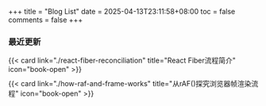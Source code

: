 +++
title = "Blog List"
date = 2025-04-13T23:11:58+08:00
toc = false
comments = false
+++

### 最近更新

<div style="margin-top: 10px;">
  {{< card link="./react-fiber-reconciliation" title="React Fiber流程简介" icon="book-open" >}}
</div>

<div style="margin-top: 10px;">
  {{< card link="./how-raf-and-frame-works" title="从rAF()探究浏览器帧渲染流程" icon="book-open" >}}
</div>
